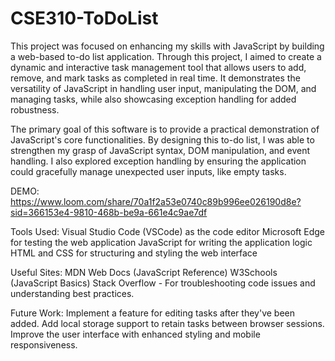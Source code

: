 # CSE310-ToDoList

This project was focused on enhancing my skills with JavaScript by building a web-based to-do list application. Through this project, I aimed to create a dynamic and interactive task management tool that allows users to add, remove, and mark tasks as completed in real time. It demonstrates the versatility of JavaScript in handling user input, manipulating the DOM, and managing tasks, while also showcasing exception handling for added robustness.

The primary goal of this software is to provide a practical demonstration of JavaScript's core functionalities. By designing this to-do list, I was able to strengthen my grasp of JavaScript syntax, DOM manipulation, and event handling. I also explored exception handling by ensuring the application could gracefully manage unexpected user inputs, like empty tasks.

DEMO: https://www.loom.com/share/70a1f2a53e0740c89b996ee026190d8e?sid=366153e4-9810-468b-be9a-661e4c9ae7df

Tools Used:
Visual Studio Code (VSCode) as the code editor
Microsoft Edge for testing the web application
JavaScript for writing the application logic
HTML and CSS for structuring and styling the web interface

Useful Sites:
MDN Web Docs (JavaScript Reference)
W3Schools (JavaScript Basics)
Stack Overflow - For troubleshooting code issues and understanding best practices.

Future Work:
Implement a feature for editing tasks after they've been added.
Add local storage support to retain tasks between browser sessions.
Improve the user interface with enhanced styling and mobile responsiveness.